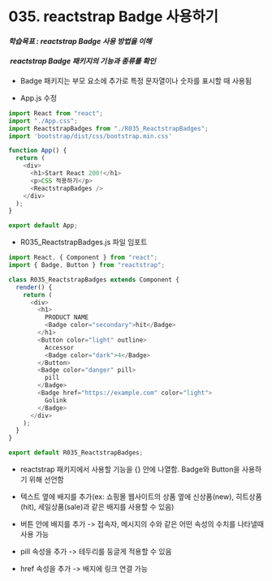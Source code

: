 # 035. reactstrap Badge 사용하기

#### **_학습목표 : reactstrap Badge 사용 방법을 이해_**

####  **_reactstrap Badge 패키지의 기능과 종류를 확인_** 

-   Badge 패키지는 부모 요소에 추가로 특정 문자열이나 숫자를 표시할 때 사용됨

-   App.js 수정

```js
import React from "react";
import "./App.css";
import ReactstrapBadges from "./R035_ReactstrapBadges";
import 'bootstrap/dist/css/bootstrap.min.css'

function App() {
  return (
    <div>
      <h1>Start React 200!</h1>
      <p>CSS 적용하기</p>
      <ReactstrapBadges />
    </div>
  );
}

export default App;


```

  
  
  

-   R035_ReactstrapBadges.js 파일 임포트  
      
      
      
    

```js
import React, { Component } from "react";
import { Badge, Button } from "reactstrap";

class R035_ReactstrapBadges extends Component {
  render() {
    return (
      <div>
        <h1>
          PRODUCT NAME
          <Badge color="secondary">hit</Badge>
        </h1>
        <Button color="light" outline>
          Accessor
          <Badge color="dark">4</Badge>
        </Button>
        <Badge color="danger" pill>
          pill
        </Badge>
        <Badge href="https://example.com" color="light">
          Golink
        </Badge>
      </div>
    );
  }
}

export default R035_ReactstrapBadges;


```

  
  

-   reactstrap 패키지에서 사용할 기능을 {} 안에 나열함. Badge와 Button을 사용하기 위해 선언함
-   텍스트 옆에 배지를 추가(ex: 쇼핑몰 웹사이트의 상품 옆에 신상품(new), 히트상품(hit), 세일상품(sale)과 같은 배지를 사용할 수 있음)
-   버튼 안에 배지를 추가 -> 접속자, 메시지의 수와 같은 어떤 속성의 수치를 나타낼때 사용 가능

-   pill 속성을 추가 -> 테두리를 둥글게 적용할 수 있음
-   href 속성을 추가 -> 배지에 링크 연결 가능 


> 
> 
> 